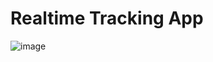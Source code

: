 # Realtime Tracking App
![image](https://github.com/user-attachments/assets/790c6038-686f-4ad0-8d8c-1bf2aaadf6ba)
